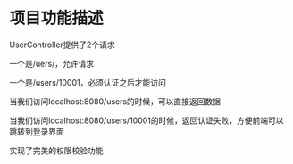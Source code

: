# 项目功能描述
UserController提供了2个请求

一个是/uers/，允许请求

一个是/users/10001，必须认证之后才能访问

当我们访问localhost:8080/users的时候，可以直接返回数据

当我们访问localhost:8080/users/10001的时候，返回认证失败，方便前端可以跳转到登录界面

实现了完美的权限校验功能
